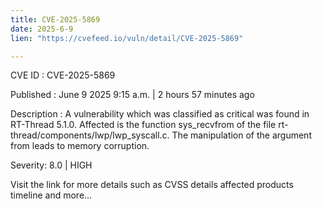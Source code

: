 ```yaml
---
title: CVE-2025-5869
date: 2025-6-9
lien: "https://cvefeed.io/vuln/detail/CVE-2025-5869"

---
```


CVE ID : CVE-2025-5869

Published :  June 9
2025
9:15 a.m. | 2 hours
57 minutes ago

Description : A vulnerability
which was classified as critical
was found in RT-Thread 5.1.0. Affected is the function sys_recvfrom of the file rt-thread/components/lwp/lwp_syscall.c. The manipulation of the argument from leads to memory corruption.

Severity: 8.0 | HIGH

Visit the link for more details
such as CVSS details
affected products
timeline
and more...
